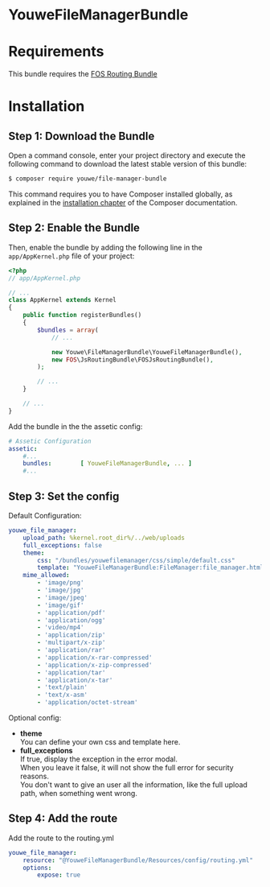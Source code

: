 
YouweFileManagerBundle
==================

Requirements
============
This bundle requires the [FOS Routing Bundle](https://github.com/FriendsOfSymfony/FOSJsRoutingBundle)

Installation
============

Step 1: Download the Bundle
---------------------------

Open a command console, enter your project directory and execute the
following command to download the latest stable version of this bundle:

```bash
$ composer require youwe/file-manager-bundle
```

This command requires you to have Composer installed globally, as explained
in the [installation chapter](https://getcomposer.org/doc/00-intro.md)
of the Composer documentation.

Step 2: Enable the Bundle
-------------------------

Then, enable the bundle by adding the following line in the `app/AppKernel.php`
file of your project:

```php
<?php
// app/AppKernel.php

// ...
class AppKernel extends Kernel
{
    public function registerBundles()
    {
        $bundles = array(
            // ...

            new Youwe\FileManagerBundle\YouweFileManagerBundle(),
            new FOS\JsRoutingBundle\FOSJsRoutingBundle(),
        );

        // ...
    }

    // ...
}
```

Add the bundle in the the assetic config:

```yml
# Assetic Configuration
assetic:
    #...
    bundles:        [ YouweFileManagerBundle, ... ]
    #...

```

Step 3: Set the config
-------------------------

Default Configuration:
```yml
youwe_file_manager:
    upload_path: %kernel.root_dir%/../web/uploads
    full_exceptions: false
    theme:
        css: "/bundles/youwefilemanager/css/simple/default.css"
        template: "YouweFileManagerBundle:FileManager:file_manager.html.twig"
    mime_allowed:
        - 'image/png'
        - 'image/jpg'
        - 'image/jpeg'
        - 'image/gif'
        - 'application/pdf'
        - 'application/ogg'
        - 'video/mp4'
        - 'application/zip'
        - 'multipart/x-zip'
        - 'application/rar'
        - 'application/x-rar-compressed'
        - 'application/x-zip-compressed'
        - 'application/tar'
        - 'application/x-tar'
        - 'text/plain'
        - 'text/x-asm'
        - 'application/octet-stream'
```
Optional config:

* <b>theme</b><br>
  You can define your own css and template here.
* <b>full_exceptions</b><br>
  If true, display the exception in the error modal.<br>
  When you leave it false, it will not show the full error for security reasons.<br>
  You don't want to give an user all the information, like the full upload path, when something went wrong.

Step 4: Add the route
-------------------------

Add the route to the routing.yml

```yml
youwe_file_manager:
    resource: "@YouweFileManagerBundle/Resources/config/routing.yml"
    options:
        expose: true
```
